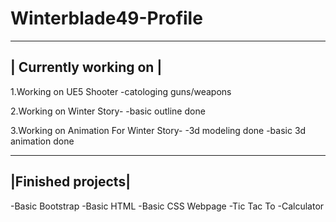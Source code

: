 # Winterblade49-Profile


------------------------
| Currently working on |    
------------------------
 1.Working on UE5 Shooter
   -catologing guns/weapons

 2.Working on Winter Story-
   -basic outline done

 3.Working on Animation For Winter Story-
   -3d modeling done
   -basic 3d animation done

-------------------
|Finished projects|
-------------------
 -Basic Bootstrap
 -Basic HTML
 -Basic CSS Webpage
 -Tic Tac To
 -Calculator
 
 
